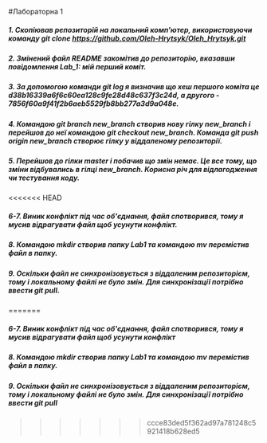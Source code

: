 #Лабораторна 1
##### 1. Скопіював репозиторій на локальний комп'ютер, використовуючи команду git clone https://github.com/Oleh-Hrytsyk/Oleh_Hrytsyk.git
##### 2. Змінений файл README закомітив до репозиторію, вказавши повідомлення Lab_1: мій перший коміт.
##### 3. За допомогою команди git log я визначив що хеш першого коміта це d38b16339a6f6c60ea128c9fe28d48c637f3c24d, а другого - 7856f60a9f41f2b6aeb5529fb8bb277a3d9a048e.
##### 4. Командою git branch new_branch створив нову гілку new_branch і перейшов до неї командою git checkout new_branch. Команда git push origin new_branch створює гілку у віддаленому репозиторії.
##### 5. Перейшов до гілки master і побачив що змін немає. Це все тому, що зміни відбувались в гілці new_branch. Корисна річ для відлагодження чи тестування коду.
<<<<<<< HEAD
##### 6-7. Виник конфлікт під час об'єднання, файл спотворився, тому я мусив відрагувати файл щоб усунути конфлікт.
##### 8. Командою mkdir створив папку Lab1 та командою mv перемістив файл в папку.
##### 9. Оскільки файл не синхронізовується з віддаленим репозиторієм, тому і локальному файлі не було змін. Для синхронізації потрібно ввести git pull.
=======
##### 6-7. Виник конфлікт під час об'єднання, файл спотворився, тому я мусив відрагувати файл щоб усунути конфлікт
##### 8. Командою mkdir створив папку Lab1 та командою mv перемістив файл в папку.
##### 9. Оскільки файл не синхронізовується з віддаленим репозиторієм, тому і локальному файлі не було змін. Для синхронізації потрібно ввести git pull
>>>>>>> ccce83ded5f362ad97a781248c5921418b628ed5
